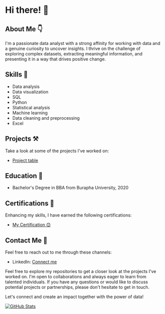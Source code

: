 # Hi there! 👋

## About Me 👇
I'm a passionate data analyst with a strong affinity for working with data and a genuine curiosity to uncover insights. I thrive on the challenge of exploring complex datasets, extracting meaningful information, and presenting it in a way that drives positive change.

## Skills 🤹
- Data analysis
- Data visualization
- SQL
- Python
- Statistical analysis
- Machine learning
- Data cleaning and preprocessing
- Excel

## Projects ⚒️
Take a look at some of the projects I've worked on:
- [Project table](https://kensjourney.notion.site/f4e06b4f55924c64a8886d2140af5c16?v=06f3335fb0e14e059022f0ee011ff0cc&pvs=4)


## Education 🏫
- Bachelor's Degree in BBA from Burapha University, 2020

## Certifications 🎉
Enhancing my skills, I have earned the following certifications:
- [My Certification 😊](https://bit.ly/3rdNqn8)


## Contact Me 🤙
Feel free to reach out to me through these channels:
- LinkedIn: [Connect me](https://www.linkedin.com/in/treephob/)


Feel free to explore my repositories to get a closer look at the projects I've worked on. I'm open to collaborations and always eager to learn from talented individuals. If you have any questions or would like to discuss potential projects or partnerships, please don't hesitate to get in touch.

Let's connect and create an impact together with the power of data! 

[![GitHub Stats](https://github-readme-stats.vercel.app/api?username=Treephop-bit&show_icons=true)](https://github.com/Treephop-bit)
